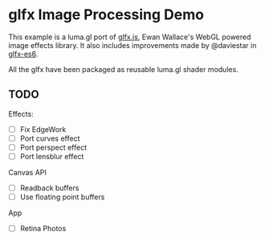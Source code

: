 # glfx Image Processing Demo

This example is a luma.gl port of [glfx.js](https://github.com/evanw/glfx.js/), Ewan Wallace's WebGL powered image effects library. It also includes improvements made by @daviestar in [glfx-es6](https://github.com/daviestar/glfx-es6).

All the glfx have been packaged as reusable luma.gl shader modules.

## TODO

Effects:
- [ ] Fix EdgeWork
- [ ] Port curves effect
- [ ] Port perspect effect
- [ ] Port lensblur effect

Canvas API
- [ ] Readback buffers
- [ ] Use floating point buffers

App
- [ ] Retina Photos
